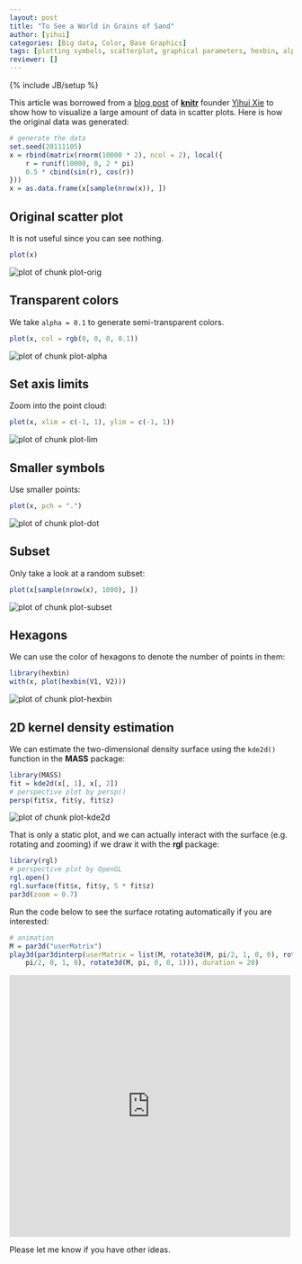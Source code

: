 ```yaml
---
layout: post
title: "To See a World in Grains of Sand"
author: [yihui]
categories: [Big data, Color, Base Graphics]
tags: [plotting symbols, scatterplot, graphical parameters, hexbin, alpha-transparency, overplotting, 2D kernel density estimation]
reviewer: []
---
```

{% include JB/setup %}

This article was borrowed from a [blog
post](http://yihui.name/en/2008/09/to-see-a-circle-in-a-pile-of-sand/) of **[knitr](http://yihui.name/knitr/)** founder [Yihui Xie](http://yihui.name/) to show how to visualize a
large amount of data in scatter plots. Here is how the original data was generated:


```r
# generate the data
set.seed(20111105)
x = rbind(matrix(rnorm(10000 * 2), ncol = 2), local({
    r = runif(10000, 0, 2 * pi)
    0.5 * cbind(sin(r), cos(r))
}))
x = as.data.frame(x[sample(nrow(x)), ])
```


## Original scatter plot

It is not useful since you can see nothing.


```r
plot(x)
```

![plot of chunk plot-orig](figure/plot-orig.png) 


## Transparent colors

We take `alpha = 0.1` to generate semi-transparent colors.


```r
plot(x, col = rgb(0, 0, 0, 0.1))
```

![plot of chunk plot-alpha](figure/plot-alpha.png) 


## Set axis limits

Zoom into the point cloud:


```r
plot(x, xlim = c(-1, 1), ylim = c(-1, 1))
```

![plot of chunk plot-lim](figure/plot-lim.png) 


## Smaller symbols

Use smaller points:


```r
plot(x, pch = ".")
```

![plot of chunk plot-dot](figure/plot-dot.png) 


## Subset

Only take a look at a random subset:


```r
plot(x[sample(nrow(x), 1000), ])
```

![plot of chunk plot-subset](figure/plot-subset.png) 


## Hexagons

We can use the color of hexagons to denote the number of points in them:


```r
library(hexbin)
with(x, plot(hexbin(V1, V2)))
```

![plot of chunk plot-hexbin](figure/plot-hexbin.png) 


## 2D kernel density estimation

We can estimate the two-dimensional density surface using the `kde2d()` function in the **MASS**
package:


```r
library(MASS)
fit = kde2d(x[, 1], x[, 2])
# perspective plot by persp()
persp(fit$x, fit$y, fit$z)
```

![plot of chunk plot-kde2d](figure/plot-kde2d.png) 


That is only a static plot, and we can actually interact with the surface (e.g. rotating and
zooming) if we draw it with the **rgl** package:


```r
library(rgl)
# perspective plot by OpenGL
rgl.open()
rgl.surface(fit$x, fit$y, 5 * fit$z)
par3d(zoom = 0.7)
```


Run the code below to see the surface rotating automatically if you are interested:


```r
# animation
M = par3d("userMatrix")
play3d(par3dinterp(userMatrix = list(M, rotate3d(M, pi/2, 1, 0, 0), rotate3d(M, 
    pi/2, 0, 1, 0), rotate3d(M, pi, 0, 0, 1))), duration = 20)
```


<iframe src="http://player.vimeo.com/video/4745847" width="500" height="465" frameborder="0"
webkitAllowFullScreen mozallowfullscreen allowFullScreen></iframe>

Please let me know if you have other ideas.
